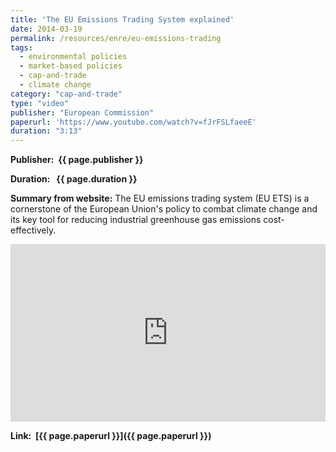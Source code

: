 ```yaml
---
title: 'The EU Emissions Trading System explained'
date: 2014-03-19
permalink: /resources/enre/eu-emissions-trading
tags:
  - environmental policies
  - market-based policies
  - cap-and-trade
  - climate change
category: "cap-and-trade"
type: "video"
publisher: "European Commission"
paperurl: 'https://www.youtube.com/watch?v=fJrFSLfaeeE'
duration: "3:13"
---
```


<!-- Google tag (gtag.js) -->
<script async src="https://www.googletagmanager.com/gtag/js?id=G-Q95WSVMDNZ"></script>
<script>
  window.dataLayer = window.dataLayer || [];
  function gtag(){dataLayer.push(arguments);}
  gtag('js', new Date());

  gtag('config', 'G-Q95WSVMDNZ');
</script>

**<span class="bold-podcast">Publisher: </span>&nbsp;<span class="text-podcast">{{ page.publisher }}</span>**

**<span class="bold-podcast">Duration: </span>&nbsp;<span class="text-podcast"> {{ page.duration }}</span>**

**<span class="bold-podcast">Summary from website:</span>**
The EU emissions trading system (EU ETS) is a cornerstone of the European Union's policy to combat climate change and its key tool for reducing industrial greenhouse gas emissions cost-effectively. 


<div style="max-width:1024px">
  <div style="position:relative;height:0;padding-bottom:56.25%">
    <iframe src="https://www.youtube.com/embed/fJrFSLfaeeE?si=A98vHkAdTQZDOszb" width="1024px" height="576px" title="The EU Emissions Trading System explained" style="position:absolute;left:0;top:0;width:100%;height:100%"  frameborder="0" scrolling="no" allowfullscreen></iframe>
  </div>
</div>

**<span class="small-podcast">Link:</span> &nbsp;<span class="links-podcast">[{{ page.paperurl }}]({{ page.paperurl }})</span>**
